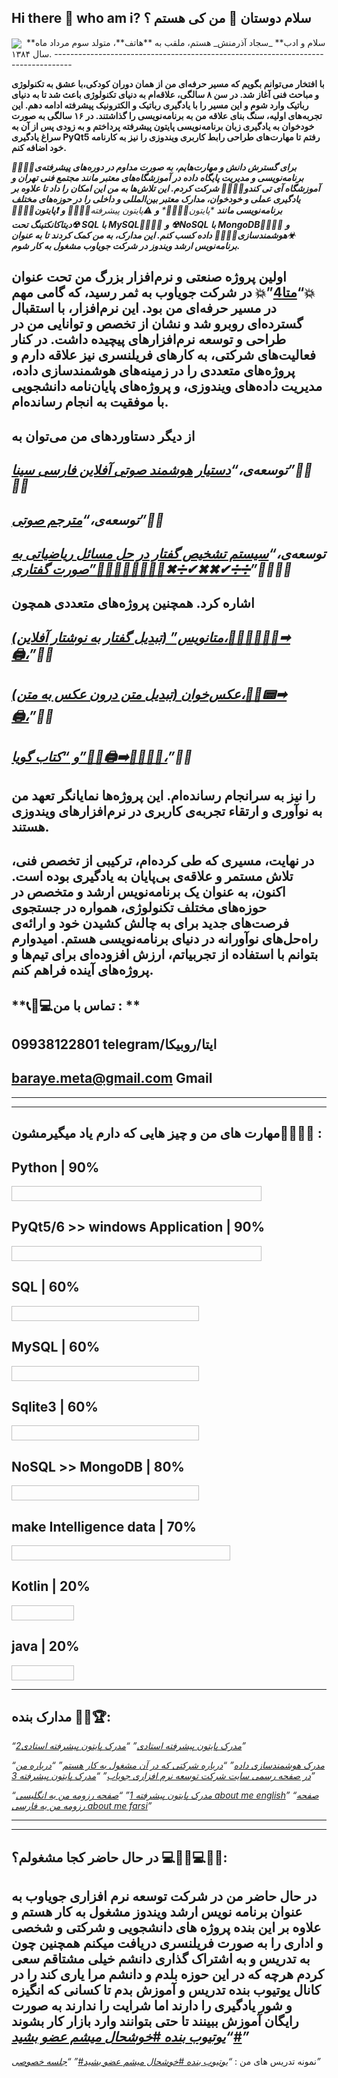 ## Hi there 👋 who am i?                    سلام دوستان 👋 من کی هستم ؟ 

<img align="center" src="https://github.com/user-attachments/assets/3f234137-74c1-4c6f-8122-4eacc28a5b33">


<img align="center">
**سلام و ادب** _سجاد آذرمنش_ هستم، ملقب به **هاتف**، متولد سوم مرداد ماه سال ۱۳۸۴.
----------------------------------------------------------------------------------

**با افتخار می‌توانم بگویم که مسیر حرفه‌ای من از همان دوران کودکی،با عشق به تکنولوژی و مباحث فنی آغاز شد. در سن ۸ سالگی، علاقه‌ام به دنیای تکنولوژی باعث شد تا به دنیای رباتیک وارد شوم و این مسیر را با یادگیری رباتیک و الکترونیک پیشرفته ادامه دهم. این تجربه‌های اولیه، سنگ بنای علاقه من به برنامه‌نویسی را گذاشتند. در ۱۶ سالگی به صورت خودخوان به یادگیری زبان برنامه‌نویسی پایتون پیشرفته پرداختم و به زودی پس از آن به سراغ یادگیری PyQt5 رفتم تا مهارت‌های طراحی رابط کاربری ویندوزی را نیز به کارنامه خود اضافه کنم.**

_**👨‍💻👨‍💻برای گسترش دانش و مهارت‌هایم، به صورت مداوم در دوره‌های پیشرفته‌ی برنامه‌نویسی و مدیریت پایگاه داده در آموزشگاه‌های معتبر مانند مجتمع فنی تهران و آموزشگاه آی تی کندو👨‍💻👨‍💻 شرکت کردم. این تلاش‌ها به من این امکان را داد تا علاوه بر یادگیری عملی و خودخوان، مدارک معتبر بین‌المللی و داخلی را در حوزه‌های مختلف برنامه‌نویسی مانند**_ _**پایتون*👨‍💻👨‍💻*_ _**و**_ **⚠پایتون پیشرفته*👨‍💻👨‍💻* _**و**_ _**❗پایتون👨‍💻👨‍💻**_ _**☢دیتاکانکتینگ تحت SQL با MySQL👨‍💻👨‍💻**_ _**و**_ _**☢NoSQL با MongoDB👨‍💻👨‍💻**_ _**و**_ _**☣هوشمندسازی👨‍💻👨‍💻**_ _**داده کسب کنم. این مدارک، به من کمک کردند تا به عنوان برنامه‌نویس ارشد ویندوز در شرکت جویاوب مشغول به کار شوم.**_

اولین پروژه صنعتی و نرم‌افزار بزرگ من تحت عنوان 💥“[متا4](https://azarmeta.com)”💥 در شرکت جویاوب به ثمر رسید، که گامی مهم در مسیر حرفه‌ای من بود. این نرم‌افزار، با استقبال گسترده‌ای روبرو شد و نشان از تخصص و توانایی من در طراحی و توسعه نرم‌افزارهای پیچیده داشت. در کنار فعالیت‌های شرکتی، به کارهای فریلنسری نیز علاقه دارم و پروژه‌های متعددی را در زمینه‌های هوشمندسازی داده، مدیریت داده‌های ویندوزی، و پروژه‌های پایان‌نامه دانشجویی با موفقیت به انجام رسانده‌ام.
-------------------------------------------------------------------------------------------------------------------------------------------------------------------------------------------------------------------------------------------------------------------------------------------------------------------------------------------------------------------------------------------------------------------------------------------------------------------------

از دیگر دستاوردهای من می‌توان به
-----------------------------------------------


*توسعه‌ی،“[دستیار هوشمند صوتی آفلاین فارسی سینا](https://github.com/sina-1384hatefesabegh/-a-personal-assistant-for-windows)”👨‍💻👨‍💻*
-----------------------------------------------

*توسعه‌ی،“[مترجم صوتی](https://github.com/sina-1384hatefesabegh/voice-smart-translatore-)”🧏‍♂️*
-----------------------------------------------

*توسعه‌ی،“[سیستم تشخیص گفتار در حل مسائل ریاضیاتی به صورت گفتاری”👨‍💻🧏‍♂️🧏‍♀️➕➖✖➗✔✖✖✔➗➗](https://github.com/sina-1384hatefesabegh/-a-personal-assistant-for-windows)”👨‍💻👨‍💻*
-------------------------------------------------------

اشاره کرد. همچنین پروژه‌های متعددی همچون
----------------------------------------

*[متانویس” (تبدیل گفتار به نوشتار آفلاین)،👨‍💻🧏‍♂️🧏‍♀️➡🖨،](https://github.com/sina-1384hatefesabegh/Meta4-4/blob/main/README.md)”🧏‍♂️*
-----------------------------------------

*[عکس‌خوان (تبدیل متن درون عکس به متن)،👨‍💻📟➡🖨،](https://github.com/sina-1384hatefesabegh/Meta4-4/blob/main/README.md)”🧏‍♂️*
---------------------------------------

*[و “کتاب گویا”👨‍💻🖨➡🧏‍♂️🧏‍♀️،](https://github.com/sina-1384hatefesabegh/Meta4-4/blob/main/README.md)”🧏‍♂️*
-------------

را نیز به سرانجام رسانده‌ام. این پروژه‌ها نمایانگر تعهد من به نوآوری و ارتقاء تجربه‌ی کاربری در نرم‌افزارهای ویندوزی هستند.
---------------------------------------------------------------------------------------------------------------------------

**در نهایت، مسیری که طی کرده‌ام، ترکیبی از تخصص فنی، تلاش مستمر و علاقه‌ی بی‌پایان به یادگیری بوده است. اکنون، به عنوان یک برنامه‌نویس ارشد و متخصص در حوزه‌های مختلف تکنولوژی، همواره در جستجوی فرصت‌های جدید برای به چالش کشیدن خود و ارائه‌ی راه‌حل‌های نوآورانه در دنیای برنامه‌نویسی هستم. امیدوارم بتوانم با استفاده از تجربیاتم، ارزش افزوده‌ای برای تیم‌ها و پروژه‌های آینده فراهم کنم.**
---------------------------------------------------------------------------------------------------------------------------
**📞📠💻تماس با من : **
-----------------
**09938122801 telegram/ایتا/روبیکا**
-----------------
**baraye.meta@gmail.com    Gmail**
-----------------
-----------------
-----------------
## مهارت های من و چیز هایی که دارم یاد میگیرمشون👨‍💻👨‍💻 :

<h2 align="left">Python | 90% </h2>  <img scr="https://github.com/sina-1384hatefesabegh/sina-1384hatefesabegh/blob/main/progress%20bar.png?raw=true" height="24" width="400">

<h2 align="left">PyQt5/6 >> windows Application | 90% </h2>  <img scr="https://github.com/sina-1384hatefesabegh/sina-1384hatefesabegh/blob/main/progress%20bar.png?raw=true" height="24" width="400">


<h2 align="left">SQL | 60% </h2>  <img scr="https://github.com/sina-1384hatefesabegh/sina-1384hatefesabegh/blob/main/progress%20bar.png?raw=true" height="24" width="300">

<h2 align="left">MySQL | 60% </h2>  <img scr="https://github.com/sina-1384hatefesabegh/sina-1384hatefesabegh/blob/main/progress%20bar.png?raw=true" height="24" width="300">

<h2 align="left">Sqlite3 | 60% </h2>  <img scr="https://github.com/sina-1384hatefesabegh/sina-1384hatefesabegh/blob/main/progress%20bar.png?raw=true" height="24" width="300">

<h2 align="left">NoSQL >> MongoDB | 80% </h2>  <img scr="https://github.com/sina-1384hatefesabegh/sina-1384hatefesabegh/blob/main/progress%20bar.png?raw=true" height="24" width="300">

<h2 align="left">make Intelligence data | 70% </h2>  <img scr="https://github.com/sina-1384hatefesabegh/sina-1384hatefesabegh/blob/main/progress%20bar.png?raw=true" height="24" width="350">

<h2 align="left">Kotlin | 20% </h2>  <img scr="https://github.com/sina-1384hatefesabegh/sina-1384hatefesabegh/blob/main/progress%20bar.png?raw=true" height="24" width="100">

<h2 align="left">java | 20% </h2>  <img scr="https://github.com/sina-1384hatefesabegh/sina-1384hatefesabegh/blob/main/progress%20bar.png?raw=true" height="24" width="100">

-----------------
## مدارک بنده 🥇🏅🏆:
*“[مدرک پایتون پیشرفته استادی](https://drive.google.com/file/d/1_qUKxrc0rzv5hGJEINGA9tbPdP-UNgGO/view?usp=sharing)”*
*“[مدرک پایتون پیشرفته استادی2](https://drive.google.com/file/d/1_d2Pi-A2pLE7kkDnoBhpz5KMTcXXNgyN/view?usp=sharing)”*

*“[مدرک هوشمندسازی داده](https://drive.google.com/file/d/1yYu3hnQNIwPv48_dZgtrWFIY8BrZgxE1/view?usp=sharing)”*
*“[درباره شرکتی که در آن مشغول به کار هستم](https://drive.google.com/file/d/1YSKPOZin4f3SlYoQKzgy-hnh2d3Aw5yN/view?usp=sharing)”*
*“[درباره من در صفحه رسمی سایت شرکت توسعه نرم افزاری جویاب](https://drive.google.com/file/d/1_SNSHJfVsNrYbDg3TJN8CEqbAAKHOnWm/view?usp=sharing)”*
*“[مدرک پایتون پیشرفته 3](https://drive.google.com/file/d/1VlgX4ZVNAj1a0d1gC1NUk_dR8Zg3utDW/view?usp=sharing)”*

*“[مدرک پایتون پیشرفته 1](https://drive.google.com/file/d/1RPvmtVaaBXsoI8OSO0wN9ZLZap6amd0s/view?usp=sharing)”*
*“[صفحه رزومه من به انگلیسی about me english](https://drive.google.com/file/d/1_7IohV8z3n_8OXfbyM08_qKdt9O8de-l/view?usp=sharing)”*
*“[صفحه رزومه من به فارسی about me farsi](https://drive.google.com/file/d/14jiv6lThl2btq1pThY0QiT6XS6Bn9GK7/view?usp=sharing)”*


-----------------
-----------------
## در حال حاضر کجا مشغولم؟ 💻👨‍💻💻👨‍💻:
**در حال حاضر من در شرکت توسعه نرم افزاری جویاوب به عنوان برنامه نویس ارشد ویندوز مشغول به کار هستم**
**و علاوه بر این بنده پروژه های دانشجویی و شرکتی و شخصی و اداری را به صورت فریلنسری دریافت میکنم**
**همچنین چون به تدریس و به اشتراک گذاری دانشم خیلی مشتاقم سعی کردم هرچه که در این حوزه بلدم و دانشم مرا یاری کند را در کانال یوتیوب بنده تدریس و آموزش بدم تا کسانی که انگیزه و شور یادگیری را دارند اما شرایت را ندارند به صورت رایگان آموزش ببینند تا حتی بتوانند وارد بازار کار بشوند**
*“[یوتیوب بنده *#خوشحال میشم عضو بشید#*](https://www.youtube.com/channel/UCRcOtBFuftbzudA-xsgmB-g)”*
-----------------
نمونه تدریس های من :
*“[یوتیوب بنده *#خوشحال میشم عضو بشید#*](https://www.youtube.com/channel/UCRcOtBFuftbzudA-xsgmB-g)”*
*“[*جلسه خصوصی*](https://www.youtube.com/channel/UCRcOtBFuftbzudA-xsgmB-g)”*
